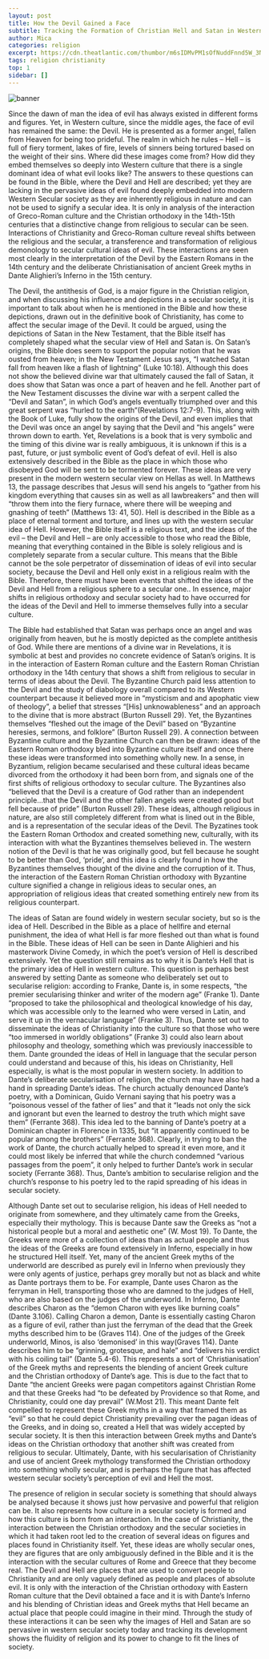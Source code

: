 ```yaml
---
layout: post
title: How the Devil Gained a Face
subtitle: Tracking the Formation of Christian Hell and Satan in Western Secular Society 
author: Mica
categories: religion
excerpt: https://cdn.theatlantic.com/thumbor/m6sIDMvPM1sOfNuddFnnd5W_3NU=/0x604:960x1144/960x540/media/img/mt/2016/04/bosch-1/original.jpg
tags: religion christianity
top: 1
sidebar: []
---
```


![banner](https://cdn.theatlantic.com/thumbor/m6sIDMvPM1sOfNuddFnnd5W_3NU=/0x604:960x1144/960x540/media/img/mt/2016/04/bosch-1/original.jpg)

Since the dawn of man the idea of evil has always existed in different forms and figures. Yet, in Western culture, since the middle ages, the face of evil has remained the same: the Devil. He is presented as a former angel, fallen from Heaven for being too prideful. The realm in which he rules – Hell – is full of fiery torment, lakes of fire, levels of sinners being tortured based on the weight of their sins. Where did these images come from? How did they embed themselves so deeply into Western culture that there is a single dominant idea of what evil looks like? The answers to these questions can be found in the Bible, where the Devil and Hell are described; yet they are lacking in the pervasive ideas of evil found deeply embedded into modern Western Secular society as they are inherently religious in nature and can not be used to signify a secular idea. It is only in analysis of the interaction of Greco-Roman culture and the Christian orthodoxy in the 14th-15th centuries that a distinctive change from religious to secular can be seen. Interactions of Christianity and Greco-Roman culture reveal shifts between the religious and the secular, a transference and transformation of religious demonology to secular cultural ideas of evil. These interactions are seen most clearly in the interpretation of the Devil by the Eastern Romans in the 14th century and the deliberate Christianisation of ancient Greek myths in Dante Alighieri’s Inferno in the 15th century. 

The Devil, the antithesis of God, is a major figure in the Christian religion, and when discussing his influence and depictions in a secular society, it is important to talk about when he is mentioned in the Bible and how these depictions, drawn out in the definitive book of Christianity, has come to affect the secular image of the Devil.  It could be argued, using the depictions of Satan in the New Testament, that the Bible itself has completely shaped what the secular view of Hell and Satan is. On Satan’s origins, the Bible does seem to support the popular notion that he was ousted from heaven; in the New Testament Jesus says, “I watched Satan fall from heaven like a flash of lightning” (Luke 10:18). Although this does not show the believed divine war that ultimately caused the fall of Satan, it does show that Satan was once a part of heaven and he fell. Another part of the New Testament discusses the divine war with a serpent called the “Devil and Satan”, in which God’s angels eventually triumphed over and this great serpent was “hurled to the earth”(Revelations 12:7-9). This, along with the Book of Luke, fully show the origins of the Devil, and even implies that the Devil was once an angel by saying that the Devil and “his angels” were thrown down to earth. Yet, Revelations is a book that is very symbolic and the timing of this divine war is really ambiguous, it is unknown if this is a past, future, or just symbolic event of God’s defeat of evil. Hell is also extensively described in the Bible as the place in which those who disobeyed God will be sent to be tormented forever. These ideas are very present in the modern western secular view on Hellas as well. In Matthews 13, the passage describes that Jesus will send his angels to “gather from his kingdom everything that causes sin as well as all lawbreakers” and then will “throw them into the fiery furnace, where there will be weeping and gnashing of teeth” (Matthews 13: 41, 50). Hell is described in the Bible as a place of eternal torment and torture, and lines up with the western secular idea of Hell. However, the Bible itself is a religious text, and the ideas of the evil – the Devil and Hell – are only accessible to those who read the Bible, meaning that everything contained in the Bible is solely religious and is completely separate from a secular culture. This means that the Bible cannot be the sole perpetrator of dissemination of ideas of evil into secular society, because the Devil and Hell only exist in a religious realm with the Bible. Therefore, there must have been events that shifted the ideas of the Devil and Hell from a religious sphere to a secular one.. In essence, major shifts in religious orthodoxy and secular society had to have occurred for the ideas of the Devil and Hell to immerse themselves fully into a secular culture.

The Bible had established that Satan was perhaps once an angel and was originally from heaven, but he is mostly depicted as the complete antithesis of God. While there are mentions of a divine war in Revelations, it is symbolic at best and provides no concrete evidence of Satan’s origins. It is in the interaction of Eastern Roman culture and the Eastern Roman Christian orthodoxy in the 14th century that shows a shift from religious to secular in terms of ideas about the Devil. The Byzantine Church paid less attention to the Devil and the study of diabology overall compared to its Western counterpart because it believed more in “mysticism and and apophatic view of theology”, a belief that stresses “[His] unknowableness” and an approach to the divine that is more abstract (Burton Russell 29). Yet, the Byzantines themselves “fleshed out the image of the Devil” based on “Byzantine heresies, sermons, and folklore” (Burton Russell 29). A connection between Byzantine culture and the Byzantine Church can then be drawn: ideas of the Eastern Roman orthodoxy bled into Byzantine culture itself and once there these ideas were transformed into something wholly new. In a sense, in Byzantium, religion became secularised and these cultural ideas became divorced from the orthodoxy it had been born from, and signals one of the first shifts of religious orthodoxy to secular culture. The Byzantines also “believed that the Devil is a creature of God rather than an independent principle…that the Devil and the other fallen angels were created good but fell because of pride” (Burton Russell 29).  These ideas, although religious in nature, are also still completely different from what is lined out in the Bible, and is a representation of the secular ideas of the Devil. The Byzatines took the Eastern Roman Orthodox and created something new, culturally, with its interaction with what the Byzantines themselves believed in. The western notion of the Devil is that he was originally good, but fell because he sought to be better than God, ‘pride’, and this idea is clearly found in how the Byzantines themselves thought of the divine and the corruption of it. Thus, the interaction of the Eastern Roman Christian orthodoxy with Byzantine culture signified a change in religious ideas to secular ones, an appropriation of religious ideas that created something entirely new from its religious counterpart.

The ideas of Satan are found widely in western secular society, but so is the idea of Hell. Described in the Bible as a place of hellfire and eternal punishment, the idea of what Hell is far more fleshed out than what is found in the Bible. These ideas of Hell can be seen in Dante Alighieri and his masterwork Divine Comedy, in which the poet’s version of Hell is described extensively. Yet the question still remains as to why it is Dante’s Hell that is the primary idea of Hell in western culture. This question is perhaps best answered by setting Dante as someone who deliberately set out to secularise religion: according to Franke, Dante is, in some respects, “the premier secularising thinker and writer of the modern age” (Franke 1). Dante “proposed to take the philosophical and theological knowledge of his day, which was accessible only to the learned who were versed in Latin, and serve it up in the vernacular language” (Franke 3). Thus, Dante set out to disseminate the ideas of Christianity into the culture so that those who were “too immersed in worldly obligations” (Franke 3) could also learn about philosophy and theology, something which was previously inaccessible to them. Dante grounded the ideas of Hell in language that the secular person could understand and because of this, his ideas on Christianity, Hell especially, is what is the most popular in western society. In addition to Dante’s deliberate secularisation of religion, the church may have also had a hand in spreading Dante’s ideas. The church actually denounced Dante’s poetry, with a Dominican, Guido Vernani saying that his poetry was a “poisonous vessel of the father of lies” and that it “leads not only the sick and ignorant but even the learned to destroy the truth which might save them” (Ferrante 368). This idea led to the banning of Dante’s poetry at a Dominican chapter in Florence in 1335, but “it apparently continued to be popular among the brothers” (Ferrante 368). Clearly, in trying to ban the work of Dante, the church actually helped to spread it even more, and it could most likely be inferred that while the church condemned “various passages from the poem”, it only helped to further Dante’s work in secular society (Ferrante 368). Thus, Dante’s ambition to secularise religion and the church’s response to his poetry led to the rapid spreading of his ideas in secular society.  

Although Dante set out to secularise religion, his ideas of Hell needed to originate from somewhere, and they ultimately came from the Greeks, especially their mythology. This is because Dante saw the Greeks as “not a historical people but a moral and aesthetic one” (W. Most 19). To Dante, the Greeks were more of a collection of ideas than as actual people and thus the ideas of the Greeks are found extensively in Inferno, especially in how he structured Hell itself. Yet, many of the ancient Greek myths of the underworld are described as purely evil in Inferno when previously they were only agents of justice, perhaps grey morally but not as black and white as Dante portrays them to be. For example, Dante uses Charon as the ferryman in Hell, transporting those who are damned to the judges of Hell, who are also based on the judges of the underworld. In Inferno, Dante describes Charon as the “demon Charon with eyes like burning coals” (Dante 3.106). Calling Charon a demon, Dante is essentially casting Charon as a figure of evil, rather than just the ferryman of the dead that the Greek myths described him to be (Graves 114). One of the judges of the Greek underworld, Minos, is also ‘demonised’ in this way(Graves 114). Dante describes him to be “grinning, grotesque, and hale” and “delivers his verdict with his coiling tail” (Dante 5.4-6). This represents a sort of ‘Christianisation’ of the Greek myths and represents the blending of ancient Greek culture and the Christian orthodoxy of Dante’s age. This is due to the fact that to Dante “the ancient Greeks were pagan competitors against Christian Rome and that these Greeks had “to be defeated by Providence so that Rome, and Christianity, could one day prevail” (W.Most 21). This meant Dante felt compelled to represent these Greek myths in a way that framed them as “evil” so that he could depict Christianity prevailing over the pagan ideas of the Greeks, and in doing so, created a Hell that was widely accepted by secular society. It is then this interaction between Greek myths and Dante’s ideas on the Christian orthodoxy that another shift was created from religious to secular. Ultimately, Dante, with his secularisation of Christianity and use of ancient Greek mythology transformed the Christian orthodoxy into something wholly secular, and is perhaps the figure that has affected western secular society’s perception of evil and Hell the most. 

The presence of religion in secular society is something that should always be analysed because it shows just how pervasive and powerful that religion can be. It also represents how culture in a secular society is formed and how this culture is born from an interaction. In the case of Christianity, the interaction between the Christian orthodoxy and the secular societies in which it had taken root led to the creation of several ideas on figures and places found in Christianity itself. Yet, these ideas are wholly secular ones, they are figures that are only ambiguously defined in the Bible and it is the interaction with the secular cultures of Rome and Greece that they become real. The Devil and Hell are places that are used to convert people to Christianity and are only vaguely defined as people and places of absolute evil. It is only with the interaction of the Christian orthodoxy with Eastern Roman culture that the Devil obtained a face and it is with Dante’s Inferno and his blending of Christian ideas and Greek myths that Hell became an actual place that people could imagine in their mind. Through the study of these interactions it can be seen why the images of Hell and Satan are so pervasive in western secular society today and tracking its development shows the fluidity of religion and its power to change to fit the lines of society. 
